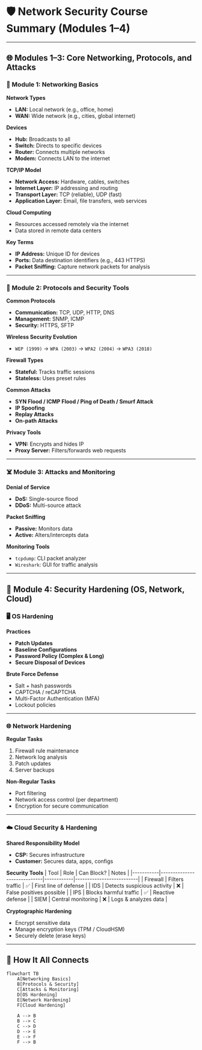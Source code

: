 # 🛡️ Network Security Course Summary (Modules 1–4)

---

## 🌐 Modules 1–3: Core Networking, Protocols, and Attacks

### 📘 Module 1: Networking Basics

**Network Types**
- **LAN:** Local network (e.g., office, home)
- **WAN:** Wide network (e.g., cities, global internet)

**Devices**
- **Hub:** Broadcasts to all
- **Switch:** Directs to specific devices
- **Router:** Connects multiple networks
- **Modem:** Connects LAN to the internet

**TCP/IP Model**
- **Network Access:** Hardware, cables, switches
- **Internet Layer:** IP addressing and routing
- **Transport Layer:** TCP (reliable), UDP (fast)
- **Application Layer:** Email, file transfers, web services

**Cloud Computing**
- Resources accessed remotely via the internet
- Data stored in remote data centers

**Key Terms**
- **IP Address:** Unique ID for devices
- **Ports:** Data destination identifiers (e.g., 443 HTTPS)
- **Packet Sniffing:** Capture network packets for analysis

---

### 🔐 Module 2: Protocols and Security Tools

**Common Protocols**
- **Communication:** TCP, UDP, HTTP, DNS
- **Management:** SNMP, ICMP
- **Security:** HTTPS, SFTP

**Wireless Security Evolution**
- `WEP (1999)` → `WPA (2003)` → `WPA2 (2004)` → `WPA3 (2018)`

**Firewall Types**
- **Stateful:** Tracks traffic sessions
- **Stateless:** Uses preset rules

**Common Attacks**
- **SYN Flood / ICMP Flood / Ping of Death / Smurf Attack**
- **IP Spoofing**
- **Replay Attacks**
- **On-path Attacks**

**Privacy Tools**
- **VPN:** Encrypts and hides IP
- **Proxy Server:** Filters/forwards web requests

---

### ☠️ Module 3: Attacks and Monitoring

**Denial of Service**
- **DoS:** Single-source flood
- **DDoS:** Multi-source attack

**Packet Sniffing**
- **Passive:** Monitors data
- **Active:** Alters/intercepts data

**Monitoring Tools**
- `tcpdump`: CLI packet analyzer
- `Wireshark`: GUI for traffic analysis

---

## 🔧 Module 4: Security Hardening (OS, Network, Cloud)

### 🖥️ OS Hardening

**Practices**
- **Patch Updates**
- **Baseline Configurations**
- **Password Policy (Complex & Long)**
- **Secure Disposal of Devices**

**Brute Force Defense**
- Salt + hash passwords
- CAPTCHA / reCAPTCHA
- Multi-Factor Authentication (MFA)
- Lockout policies

---

### 🌐 Network Hardening

**Regular Tasks**
1. Firewall rule maintenance
2. Network log analysis
3. Patch updates
4. Server backups

**Non-Regular Tasks**
- Port filtering
- Network access control (per department)
- Encryption for secure communication

---

### ☁️ Cloud Security & Hardening

**Shared Responsibility Model**
- **CSP:** Secures infrastructure
- **Customer:** Secures data, apps, configs

**Security Tools**
| Tool      | Role                        | Can Block? | Notes                    |
|-----------|-----------------------------|------------|--------------------------|
| Firewall  | Filters traffic             | ✅         | First line of defense    |
| IDS       | Detects suspicious activity | ❌         | False positives possible |
| IPS       | Blocks harmful traffic      | ✅         | Reactive defense         |
| SIEM      | Central monitoring          | ❌         | Logs & analyzes data     |

**Cryptographic Hardening**
- Encrypt sensitive data
- Manage encryption keys (TPM / CloudHSM)
- Securely delete (erase keys)

---

## 🧠 How It All Connects

```mermaid
flowchart TB
    A[Networking Basics]
    B[Protocols & Security]
    C[Attacks & Monitoring]
    D[OS Hardening]
    E[Network Hardening]
    F[Cloud Hardening]

    A --> B
    B --> C
    C --> D
    D --> E
    E --> F
    F --> B
